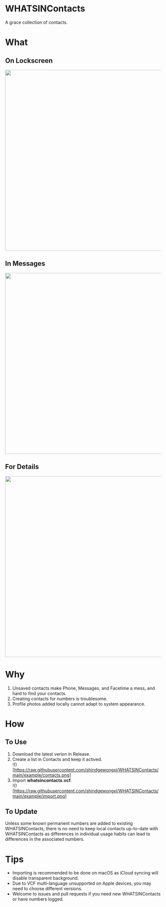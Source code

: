 # WHATSINContacts

A grace collection of contacts.

# What

## On Lockscreen

<img src="https://github.com/shindgewongxj/WHATSINContacts/raw/main/example/lockscreen.png" width="585">

## In Messages

<img src="https://github.com/shindgewongxj/WHATSINContacts/raw/main/example/popup.png" width="585">

## For Details

<img src="https://github.com/shindgewongxj/WHATSINContacts/raw/main/example/details.png" width="585">

# Why

1. Unsaved contacts make Phone, Messages, and Facetime a mess, and hard to find your contacts.  
2. Creating contacts for numbers is troublesome.  
3. Profile photos added locally cannot adapt to system appearance.  

# How

## To Use

1. Download the latest verion in Release.  
2. Create a list in Contacts and keep it actived.  
!()[https://raw.githubusercontent.com/shindgewongxj/WHATSINContacts/main/example/contacts.png]
3. Import **whatsincontacts.vcf**.  
!()[https://raw.githubusercontent.com/shindgewongxj/WHATSINContacts/main/example/import.png]

## To Update

Unless some known permanent numbers are added to existing WHATSINContacts, there is no need to keep local contacts up-to-date with WHATSINContacts as differences in individual usage habits can lead to differences in the associated numbers.  

# Tips

- Importing is recommended to be done on macOS as iCloud syncing will disable transparent background.  
- Due to VCF multi-language unsupported on Apple devices, you may need to choose different versions.  
- Welcome to issues and pull requests if you need new WHATSINContacts or have numbers logged.  
